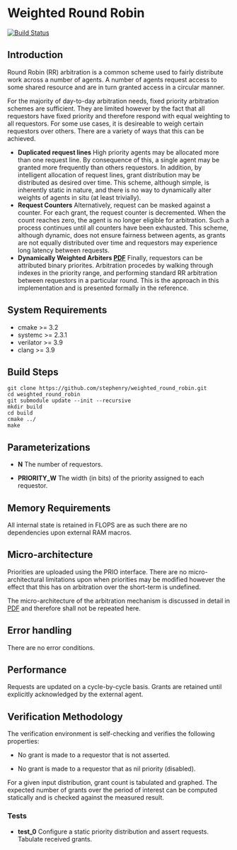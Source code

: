 # Weighted Round Robin

[![Build Status](https://travis-ci.org/stephenry/weighted_round_robin.svg?branch=master)](https://travis-ci.org/stephenry/weighted_round_robin)

## Introduction

Round Robin (RR) arbitration is a common scheme used to fairly distribute work
across a number of agents. A number of agents request access to some shared
resource and are in turn granted access in a circular manner.

For the majority of day-to-day arbitration needs, fixed priority arbitration
schemes are sufficient. They are limited however by the fact that all requestors
have fixed priority and therefore respond with equal weighting to all
requestors. For some use cases, it is desireable to weigh certain requestors
over others. There are a variety of ways that this can be achieved.

* __Duplicated request lines__ High priority agents may be allocated more than
  one request line. By consequence of this, a single agent may be granted more
  frequently than others requestors. In addition, by intelligent allocation of
  request lines, grant distribution may be distributed as desired over
  time. This scheme, although simple, is inherently static in nature, and there
  is no way to dynamically alter weights of agents in situ (at least trivially).
* __Request Counters__ Alternatively, request can be masked against a
  counter. For each grant, the request counter is decremented. When the count
  reaches zero, the agent is no longer eligible for arbitration. Such a process
  continues until all counters have been exhausted. This scheme, although
  dynamic, does not ensure fairness between agents, as grants are not equally
  distributed over time and requestors may experience long latency between
  requests.
* __Dynamically Weighted Arbiters [PDF][1]__ Finally, requestors can be
  attributed binary priorites. Arbitration procedes by walking through indexes
  in the priority range, and performing standard RR arbitration between
  requestors in a particular round. This is the approach in this implementation
  and is presented formally in the reference.

## System Requirements
* cmake >= 3.2
* systemc >= 2.3.1
* verilator >= 3.9
* clang >= 3.9

## Build Steps
~~~~
git clone https://github.com/stephenry/weighted_round_robin.git
cd weighted_round_robin
git submodule update --init --recursive
mkdir build
cd build
cmake ../
make
~~~~

## Parameterizations

* __N__ The number of requestors.

* __PRIORITY_W__ The width (in bits) of the priority assigned to each requestor.

## Memory Requirements

All internal state is retained in FLOPS are as such there are no dependencies
upon external RAM macros.

## Micro-architecture

Priorities are uploaded using the PRIO interface. There are no
micro-architectural limitations upon when priorities may be modified however the
effect that this has on arbitration over the short-term is undefined.

The micro-architecture of the arbitration mechanism is discussed in detail
in [PDF][1] and therefore shall not be repeated here.

## Error handling

There are no error conditions.

## Performance

Requests are updated on a cycle-by-cycle basis. Grants are retained until
explicitly acknowledged by the external agent.

## Verification Methodology

The verification environment is self-checking and verifies the following
properties:

* No grant is made to a requestor that is not asserted.

* No grant is made to a requestor that as nil priority (disabled).

For a given input distribution, grant count is tabulated and graphed. The
expected number of grants over the period of interest can be computed statically
and is checked against the measured result.

### Tests

* __test_0__ Configure a static priority distribution and assert
  requests. Tabulate received grants.

[1]: http://ieeexplore.ieee.org/document/105173/?tp=&arnumber=105173&url=http:%2F%2Fieeexplore.ieee.org%2Fxpls%2Fabs_all.jsp%3Farnumber%3D105173

